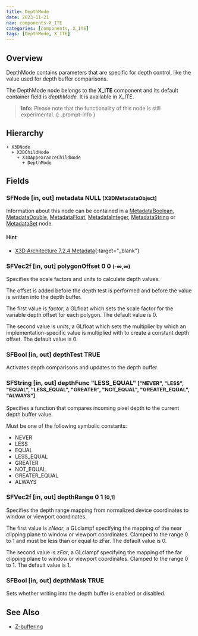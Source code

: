 ```yaml
---
title: DepthMode
date: 2023-11-21
nav: components-X_ITE
categories: [components, X_ITE]
tags: [DepthMode, X_ITE]
---
```

<style>
.post h3 {
  word-spacing: 0.2em;
}
</style>

## Overview

DepthMode contains parameters that are specific for depth control, like the value used for depth buffer comparisons.

The DepthMode node belongs to the **X_ITE** component and its default container field is *depthMode.* It is available in X_ITE.

>**Info:** Please note that the functionality of this node is still experimental.
{: .prompt-info }

## Hierarchy

```
+ X3DNode
  + X3DChildNode
    + X3DAppearanceChildNode
      + DepthMode
```

## Fields

### SFNode [in, out] **metadata** NULL <small>[X3DMetadataObject]</small>

Information about this node can be contained in a [MetadataBoolean](../core/metadataboolean), [MetadataDouble](../core/metadatadouble), [MetadataFloat](../core/metadatafloat), [MetadataInteger](../core/metadatainteger), [MetadataString](../core/metadatastring) or [MetadataSet](../core/metadataset) node.

#### Hint

- [X3D Architecture 7.2.4 Metadata](https://www.web3d.org/specifications/X3Dv4Draft/ISO-IEC19775-1v4-IS.proof//Part01/components/core.html#Metadata){:target="_blank"}

### SFVec2f [in, out] **polygonOffset** 0 0 <small>(-∞,∞)</small>

Specifies the scale factors and units to calculate depth values.

The offset is added before the depth test is performed and before the value is written into the depth buffer.

The first value is *factor*, a GLfloat which sets the scale factor for the variable depth offset for each polygon. The default value is 0.

The second value is *units*, a GLfloat which sets the multiplier by which an implementation-specific value is multiplied with to create a constant depth offset. The default value is 0.

### SFBool [in, out] **depthTest** TRUE

Activates depth comparisons and updates to the depth buffer.

### SFString [in, out] **depthFunc** "LESS_EQUAL" <small>["NEVER", "LESS", "EQUAL", "LESS_EQUAL", "GREATER", "NOT_EQUAL", "GREATER_EQUAL", "ALWAYS"]</small>

Specifies a function that compares incoming pixel depth to the current depth buffer value.

Must be one of the following symbolic constants:

* NEVER
* LESS
* EQUAL
* LESS_EQUAL
* GREATER
* NOT_EQUAL
* GREATER_EQUAL
* ALWAYS

### SFVec2f [in, out] **depthRange** 0 1 <small>[0,1]</small>

Specifies the depth range mapping from normalized device coordinates to window or viewport coordinates.

The first value is *zNear*, a GLclampf specifying the mapping of the near clipping plane to window or viewport coordinates. Clamped to the range 0 to 1 and must be less than or equal to zFar. The default value is 0.

The second value is *zFar*, a GLclampf specifying the mapping of the far clipping plane to window or viewport coordinates. Clamped to the range 0 to 1. The default value is 1.

### SFBool [in, out] **depthMask** TRUE

Sets whether writing into the depth buffer is enabled or disabled.

## See Also

* [Z-buffering](https://en.wikipedia.org/wiki/Z-buffering)
